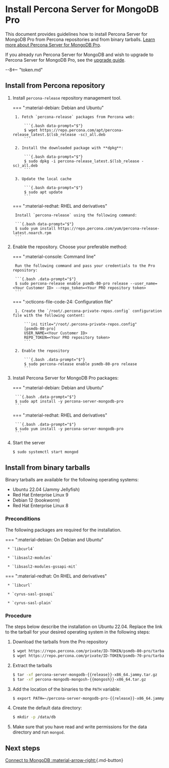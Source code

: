 # Install Percona Server for MongoDB Pro

This document provides guidelines how to install Percona Server for MongoDB Pro from Percona repositories and from binary tarballs. [Learn more about Percona Server for MongoDB Pro](../psmdb-pro.md).

If you already run Percona Server for MongoDB and wish to upgrade to Percona Server for MongoDB Pro, see the [upgrade guide](update-pro.md).

--8<-- "token.md"

## Install from Percona repository

1. Install `percona-release` repository management tool.  

    === ":material-debian: Debian and Ubuntu" 

        1. Fetch `percona-release` packages from Percona web:
        
            ```{.bash data-prompt="$"}
            $ wget https://repo.percona.com/apt/percona-release_latest.$(lsb_release -sc)_all.deb
            ```            

        2. Install the downloaded package with **dpkg**:            

            ```{.bash data-prompt="$"}
            $ sudo dpkg -i percona-release_latest.$(lsb_release -sc)_all.deb
            ```

        3. Update the local cache    

            ```{.bash data-prompt="$"}
            $ sudo apt update
            ```

    === ":material-redhat: RHEL and derivatives"  

        Install `percona-release` using the following command:

        ```{.bash data-prompt="$"}
        $ sudo yum install https://repo.percona.com/yum/percona-release-latest.noarch.rpm
        ```

2. Enable the repository. Choose your preferable method:

    === ":material-console: Command line"

        Run the following command and pass your credentials to the Pro repository:

        ```{.bash .data-prompt="$"}
        $ sudo percona-release enable psmdb-80-pro release --user_name=<Your Customer ID> --repo_token=<Your PRO repository token>
        ```

    === ":octicons-file-code-24: Configuration file"

        1. Create the `/root/.percona-private-repos.config` configuration file with the following content:

            ```ini title="/root/.percona-private-repos.config"
            [psmdb-80-pro]
            USER_NAME=<Your Customer ID>
            REPO_TOKEN=<Your PRO repository token>
            ```    

        2. Enable the repository    

            ```{.bash .data-prompt="$"}
            $ sudo percona-release enable psmdb-80-pro release
            ``` 

3. Install Percona Server for MongoDB Pro packages:

    === ":material-debian: Debian and Ubuntu"

        ```{.bash .data-prompt="$"}
        $ sudo apt install -y percona-server-mongodb-pro
        ```    

    === ":material-redhat: RHEL and derivatives"

        ```{.bash .data-prompt="$"}
        $ sudo yum install -y percona-server-mongodb-pro
        ```

4. Start the server    

    ```{.bash .data-prompt="$"}
    $ sudo systemctl start mongod
    ```    

## Install from binary tarballs

Binary tarballs are available for the following operating systems:

* Ubuntu 22.04 (Jammy Jellyfish)
* Red Hat Enterprise Linux 9
* Debian 12 (bookworm)
* Red Hat Enterprise Linux 8

### Preconditions

The following packages are required for the installation.

=== ":material-debian: On Debian and Ubuntu"
     
     * `libcurl4`

     * `libsasl2-modules`

     * `libsasl2-modules-gssapi-mit`


=== ":material-redhat: On RHEL and derivatives"

     * `libcurl`

     * `cyrus-sasl-gssapi`

     * `cyrus-sasl-plain`

### Procedure

The steps below describe the installation on Ubuntu 22.04. Replace the link to the tarball for your desired operating system in the following steps:

1. Download the tarballs from the Pro repository 

    ```{.bash data-prompt="$"}
    $ wget https://repo.percona.com/private/ID-TOKEN/psmdb-80-pro/tarballs/percona-server-mongodb-{{release}}/percona-server-mongodb-pro-{{release}}-x86_64.jammy.tar.gz \
    $ wget https://repo.percona.com/private/ID-TOKEN/psmdb-70-pro/tarballs/percona-mongodb-mongosh-{{mongosh}}/percona-mongodb-mongosh-{{mongosh}}-x86_64.tar.gz
    ```

2. Extract the tarballs

    ```{.bash data-prompt='$'} 
    $ tar -xf percona-server-mongodb-{{release}}-x86_64.jammy.tar.gz
    $ tar -xf percona-mongodb-mongosh-{{mongosh}}-x86_64.tar.gz
    ```

3. Add the location of the binaries to the `PATH` variable:

    ```{.bash data-prompt="$"}
    $ export PATH=~/percona-server-mongodb-pro-{{release}}-x86_64.jammy/bin/:~/percona-mongodb-mongosh-{{mongosh}}/bin/:$PATH
    ```


4. Create the default data directory:

    ```{.bash data-prompt="$"}
    $ mkdir -p /data/db
    ```


5. Make sure that you have read and write permissions for the data
directory and run `mongod`.

## Next steps

[Connect to MongoDB :material-arrow-right:](../connect.md){.md-button}